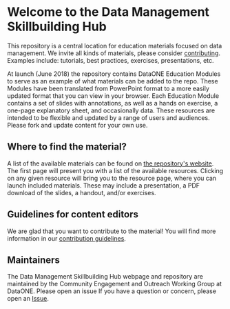 # Welcome to the Data Management Skillbuilding Hub

This repository is a central location for education materials focused on data management. We invite all kinds of materials, please consider [contributing][CONTRIB]. Examples include: tutorials, best practices, exercises, presentations, etc.

[CONTRIB]: CONTRIB.md "Notes for contributors"

At launch (June 2018) the repository contains DataONE Education Modules to serve as an example of what materials can be added to the repo. These Modules have been translated from PowerPoint format to a more easily updated format that you can view in your browser. Each Education Module contains a set of slides with annotations, as well as a hands on exercise, a one-page explanatory sheet, and occasionally data. These resources are intended to be flexible and updated by a range of users and audiences. Please fork and update content for your own use.

## Where to find the material?

A list of the available materials can be found on [the repository's website][website]. The first page will present you with a list of the available resources. Clicking on any given resource will bring you to the resource page, where you can launch included materials. These may include a presentation, a PDF download of the slides, a handout, and/or exercises.

[website]: https://dataoneorg.github.io/Education/ "Homepage for the Data Management Skillbuilding Hub"

## Guidelines for content editors

We are glad that you want to contribute to the material! You will find more information in our [contribution guidelines][CONTRIB].

## Maintainers

The Data Management Skillbuilding Hub webpage and repository are maintained by the Community Engagement and Outreach Working Group at DataONE. Please open an issue If you have a question or concern, please open an <a href="https://github.com/DataONEorg/Education/issues" target="_blank">Issue</a>.
